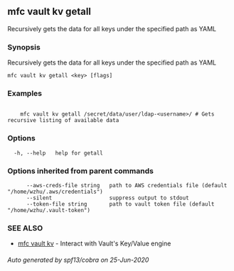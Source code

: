 ## mfc vault kv getall

Recursively gets the data for all keys under the specified path as YAML

### Synopsis

Recursively gets the data for all keys under the specified path as YAML

```
mfc vault kv getall <key> [flags]
```

### Examples

```

	mfc vault kv getall /secret/data/user/ldap-<username>/ # Gets recursive listing of available data
```

### Options

```
  -h, --help   help for getall
```

### Options inherited from parent commands

```
      --aws-creds-file string   path to AWS credentials file (default "/home/wzhu/.aws/credentials")
      --silent                  suppress output to stdout
      --token-file string       path to vault token file (default "/home/wzhu/.vault-token")
```

### SEE ALSO

* [mfc vault kv](mfc_vault_kv.md)	 - Interact with Vault's Key/Value engine

###### Auto generated by spf13/cobra on 25-Jun-2020
